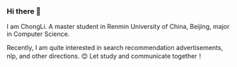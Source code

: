 ### Hi there 👋
I am ChongLi. A master student in Renmin University of China, Beijing, major in Computer Science. 

Recently, I am quite interested in search recommendation advertisements, nlp, and other directions. 😊
Let study and communicate together！

<!--
**chongli9230/chongli9230** is a ✨ _special_ ✨ repository because its `README.md` (this file) appears on your GitHub profile.

Here are some ideas to get you started:

- 🔭 I’m currently working on ...
- 🌱 I’m currently learning ...
- 👯 I’m looking to collaborate on ...
- 🤔 I’m looking for help with ...
- 💬 Ask me about ...
- 📫 How to reach me: ...
- 😄 Pronouns: ...
- ⚡ Fun fact: ...
-->

